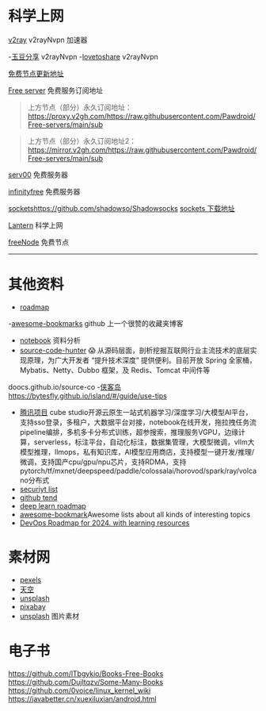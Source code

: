 # 科学上网
[v2ray](https://github.com/githubvpn007/v2rayNvpn) v2rayNvpn 加速器

-[玉豆分享](https://www.yudou66.com/2024/09/20240920211-1080p4k-v2rayclash-vpn.html) v2rayNvpn
-[lovetoshare](https://lovetoshare.top/archives/5.html) v2rayNvpn


[免费节点更新地址](https://github.com/Barabama/FreeNodes?tab=readme-ov-file) 




[Free server](https://github.com/Pawdroid/Free-servers) 免费服务订阅地址

>上方节点（部分）永久订阅地址：https://proxy.v2gh.com/https://raw.githubusercontent.com/Pawdroid/Free-servers/main/sub

>上方节点（部分）永久订阅地址2：https://mirror.v2gh.com/https://raw.githubusercontent.com/Pawdroid/Free-servers/main/sub

[serv00](https://www.serv00.com/offer) 免费服务器

[infinityfree](https://dash.infinityfree.com/accounts/if0_37076589/) 免费服务器

[sockets](https://github.com/shadowso/Shadowsocks)https://github.com/shadowso/Shadowsocks
[sockets 下载地址](https://rixiacloud.github.io/blog/downloads.html)

[Lantern](https://github.com/getlantern/download) 科学上网

[freeNode](https://www.gaofumei.net/) 免费节点

---

# 其他资料
- [roadmap](https://roadmap.sh/ai/explore)

-[awesome-bookmarks](https://panjiachen.github.io/awesome-bookmarks/repository/#%E5%89%8D%E7%AB%AF%E5%B8%B8%E7%94%A8)  github 上一个很赞的收藏夹博客
- [notebook](https://notebook.js.org/#/README) 资料分析
- [source-code-hunter](https://github.com/doocs/source-code-hunter) 😱 从源码层面，剖析挖掘互联网行业主流技术的底层实现原理，为广大开发者 “提升技术深度” 提供便利。目前开放 Spring 全家桶，Mybatis、Netty、Dubbo 框架，及 Redis、Tomcat 中间件等

doocs.github.io/source-co
-[侠客岛](https://bytesfly.github.io/island/#/guide/use-tips)https://bytesfly.github.io/island/#/guide/use-tips

- [腾讯项目](https://github.com/tencentmusic/cube-studio) cube studio开源云原生一站式机器学习/深度学习/大模型AI平台，支持sso登录，多租户，大数据平台对接，notebook在线开发，拖拉拽任务流pipeline编排，多机多卡分布式训练，超参搜索，推理服务VGPU，边缘计算，serverless，标注平台，自动化标注，数据集管理，大模型微调，vllm大模型推理，llmops，私有知识库，AI模型应用商店，支持模型一键开发/推理/微调，支持国产cpu/gpu/npu芯片，支持RDMA，支持pytorch/tf/mxnet/deepspeed/paddle/colossalai/horovod/spark/ray/volcano分布式
- [securiyt list](https://security-list.js.org/#/README)
- [github tend](https://github.com/trending?since=monthly)
- [deep learn roadmap](https://github.com/floodsung/Deep-Learning-Papers-Reading-Roadmap)
- [awesome-bookmark](https://github.com/sindresorhus/awesome)Awesome lists about all kinds of interesting topics
- [DevOps Roadmap for 2024. with learning resources](https://github.com/milanm/DevOps-Roadmap?tab=readme-ov-file#3-learn-linux--scripting)

# 素材网
- [pexels](https://www.pexels.com/zh-CN/license/)
- [天空](https://pixabay.com/zh/images/search/%E5%A4%A9%E7%A9%BA%E8%83%8C%E6%99%AF/)
- [unsplash](https://unsplash.com/)
- [pixabay](https://pixabay.com/)
- [unsplash](https://unsplash.com/) 图片素材


# 电子书
https://github.com/lTbgykio/Books-Free-Books
https://github.com/Dujltqzv/Some-Many-Books
https://github.com/0voice/linux_kernel_wiki
https://javabetter.cn/xuexiluxian/android.html










